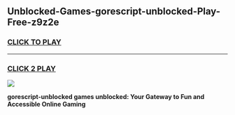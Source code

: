 
## Unblocked-Games-gorescript-unblocked-Play-Free-z9z2e
<h3>
<a href="https://premium76.site?title=gorescript-unblocked&ref=23A">CLICK TO PLAY</a></h3>
<hr>

<h3>
<a href="https://premium76.site?title=gorescript-unblocked&ref=23A">CLICK 2 PLAY</a>
  
</h3>

<a href="https://premium76.site?title=gorescript-unblocked&ref=23A"><img src="https://clearcache.store/games.png"></a>


**gorescript-unblocked games unblocked: Your Gateway to Fun and Accessible Online Gaming**
